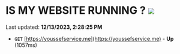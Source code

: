 # IS MY WEBSITE RUNNING ? [![](https://img.shields.io/static/v1?label=Sponsor&message=%E2%9D%A4&logo=GitHub&color=%23fe8e86)](https://github.com/sponsors/<username>)

Last updated: **12/13/2023, 2:28:25 PM**

- `GET` [https://youssefservice.me](https://youssefservice.me) - **Up** (1057ms)
